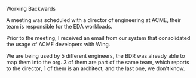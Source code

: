 
Working Backwards

A meeting was scheduled with a director of engineering at ACME, their team is responsible for the EDA workloads.

Prior to the meeting, I received an email from our system that consolidated the usage of ACME developers with Wing.

We are being used by 5 different engineers, the BDR was already able to map them into the org. 3 of them are part of the same team, which reports to the director, 1 of them is an architect, and the last one, we don't know.

